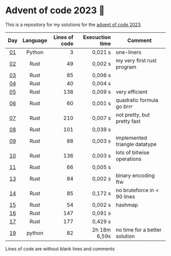 # Advent of code 2023 :christmas_tree:
This is a repository for my solutions for the [advent of code 2023](https://adventofcode.com/2023).

<!-- table begin -->
| Day      | Language | Lines of code | Execuction time | Comment                       |
|:---:     |:---:     | ---:          | ---:            |---                            |
| [01](01) | Python   | 3             | 0,021 s         | one-liners                    |
| [02](02) | Rust     | 49            | 0,002 s         | my very first rust program    |
| [03](03) | Rust     | 85            | 0,006 s         |                               |
| [04](04) | Rust     | 40            | 0,004 s         |                               |
| [05](05) | Rust     | 138           | 0,009 s         | very efficient                |
| [06](06) | Rust     | 60            | 0,001 s         | quadratic formula go *brrr*   |
| [07](07) | Rust     | 210           | 0,007 s         | not pretty, but pretty fast   |
| [08](08) | Rust     | 101           | 0,039 s         |                               |
| [09](09) | Rust     | 88            | 0,003 s         | implemented triangle datatype |
| [10](10) | Rust     | 136           | 0,003 s         | lots of bitwise operations    |
| [11](11) | Rust     | 66            | 0,005 s         |                               |
| [13](13) | Rust     | 84            | 0,002 s         | binary encoding ftw           |
| [14](14) | Rust     | 85            | 0,172 s         | no bruteforce in < 90 lines   |
| [15](15) | Rust     | 54            | 0,002 s         | hashmap                       |
| [16](16) | Rust     | 147           | 0,091 s         |                               |
| [17](17) | Rust     | 177           | 0,429 s         |                               |
| [19](19) | python   | 82            | 2h 18m 6,59s    | no time for a better solution |

 Lines of code are without blank lines and comments
